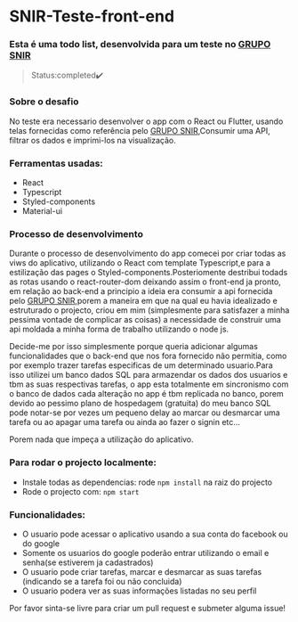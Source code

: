 
# SNIR-Teste-front-end

### Esta é uma todo list, desenvolvida para um teste no [GRUPO SNIR](https://snir.co.ao/) 

>Status:completed✔️

### Sobre o desafio

No teste era necessario desenvolver o app com o React ou Flutter, usando telas fornecidas como referência pelo [GRUPO SNIR](https://snir.co.ao/),Consumir uma API, filtrar os dados e imprimi-los na visualização.


### Ferramentas usadas:
- React 
- Typescript
- Styled-components
- Material-ui

### Processo de desenvolvimento

Durante o processo de desenvolvimento do app comecei por criar todas as viws do aplicativo, utilizando o React com template Typescript,e para a estilização das pages o Styled-components.Posteriomente destribui todads as rotas usando o react-router-dom deixando assim o front-end ja pronto, em relação ao back-end a principio a ideia era consumir a api fornecida pelo [GRUPO SNIR](https://snir.co.ao/),porem a maneira em que na qual eu havia idealizado e estruturado o projecto, criou em mim (simplesmente para satisfazer a minha pessima vontade de complicar as coisas) a necessidade de construir uma api moldada a minha forma de trabalho utilizando o node js. 

Decide-me por isso simplesmente porque queria adicionar algumas funcionalidades que o back-end que nos fora fornecido não permitia, como por exemplo trazer tarefas especificas de um determinado usuario.Para isso utilizei um banco dados SQL para armazendar os dados dos usuarios e tbm as suas respectivas tarefas, o app esta totalmente em sincronismo com o banco de dados cada alteração no app é tbm replicada no banco, porem devido ao pessimo plano de hospedagem (gratuita) do meu banco SQL pode notar-se por vezes um pequeno delay ao marcar ou desmarcar uma tarefa ou ao apagar uma tarefa ou ainda ao fazer o signin etc...

Porem nada que impeça a utilização do aplicativo.

### Para rodar o projecto localmente:
- Instale todas as dependencias: rode `npm install` na raiz do projecto
- Rode o projecto com: `npm start`

### Funcionalidades:

- O usuario pode acessar o aplicativo usando a sua conta do facebook ou do google
- Somente os usuarios do google poderão entrar utilizando o email e senha(se estiverem ja cadastrados) 
- O usuario pode criar tarefas, marcar e desmarcar as suas tarefas (indicando se a tarefa foi ou não concluida)
- O usuario podera ver as suas informações listadas no seu perfil


Por favor sinta-se livre para criar um pull request e submeter alguma issue!












